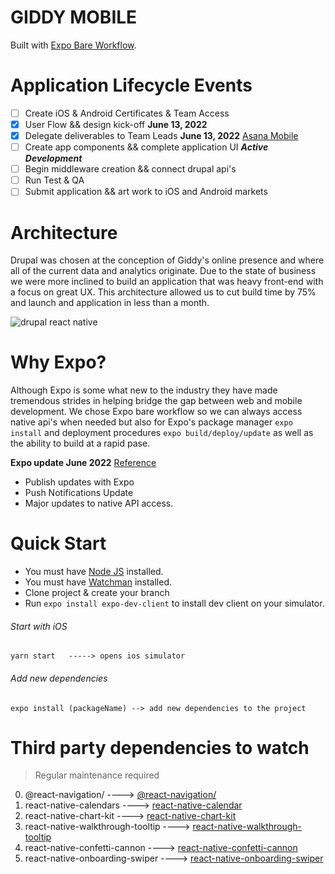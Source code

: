 # GIDDY MOBILE
Built with [Expo Bare Workflow](https://docs.expo.dev/introduction/managed-vs-bare/#bare-workflow).
# Application Lifecycle Events
- [ ] Create iOS & Android Certificates & Team Access
- [x] User Flow && design kick-off **June 13, 2022**
- [x] Delegate deliverables to Team Leads **June 13, 2022** [Asana Mobile](https://app.asana.com/0/1202390205827772/calendar)
- [ ] Create app components && complete application UI **_Active Development_**
- [ ] Begin middleware creation && connect drupal api's
- [ ] Run Test & QA
- [ ] Submit application && art work to iOS and Android markets
# Architecture
Drupal was chosen at the conception of Giddy's online presence and where all of the current data and analytics originate. Due to the state of business we were more inclined to build an application that was heavy front-end with a focus on great UX. This architecture allowed us to cut build time by 75% and launch and application in less than a month.

![drupal   react native](https://user-images.githubusercontent.com/105945733/174606053-8c16836f-ffef-4aff-8c5f-4b04591c435b.jpeg)

# Why Expo?
Although Expo is some what new to the industry they have made tremendous strides in helping bridge the gap between web and mobile development. We chose Expo bare workflow so we can always access native api's when needed but also for Expo's package manager `expo install` and deployment procedures `expo build/deploy/update` as well as the ability to build at a rapid pase.

**Expo update June 2022** [Reference](https://appjs.co)
- Publish updates with Expo
- Push Notifications Update
- Major updates to native API access.
# Quick Start
- You must have [Node JS](https://nodejs.org) installed.
- You must have [Watchman](https://watchman.org) installed.
- Clone project & create your branch
- Run `expo install expo-dev-client` to install dev client on your simulator.

###### Start with iOS
```
yarn start   -----> opens ios simulator
```
###### Add new dependencies
```
expo install (packageName) --> add new dependencies to the project
```
# Third party dependencies to watch
> Regular maintenance required
0. @react-navigation/ ----> [@react-navigation/](https://reactnavigation.org/)
1. react-native-calendars ----> [react-native-calendar](https://www.npmjs.com/package/react-native-calendars)
2. react-native-chart-kit ----> [react-native-chart-kit](https://www.npmjs.com/package/react-native-chart-kit)
3. react-native-walkthrough-tooltip ----> [react-native-walkthrough-tooltip](https://www.npmjs.com/package/react-native-walkthrough-tooltip)
4. react-native-confetti-cannon ----> [react-native-confetti-cannon](https://www.npmjs.com/package/react-native-confetti-cannon)
5. react-native-onboarding-swiper ----> [react-native-onboarding-swiper](https://www.npmjs.com/package/react-native-onboarding-swiper)
